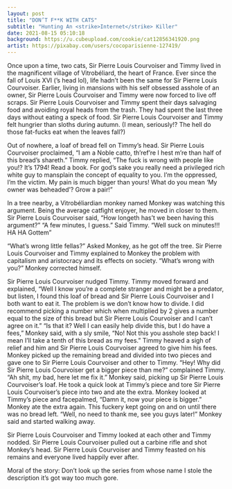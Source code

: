 ```yaml
---
layout: post
title: "DON’T F**K WITH CATS"
subtitle: "Hunting An <strike>Internet</strike> Killer"
date: 2021-08-15 05:10:18
background: https://u.cubeupload.com/cookie/cat12856341920.png
artist: https://pixabay.com/users/cocoparisienne-127419/
---
```


Once upon a time, two cats, Sir Pierre Louis Courvoiser and Timmy lived in the magnificent village of Vitrobéliard, the heart of France. Ever since the fall of Louis XVI (’s head lol), life hadn’t been the same for Sir Pierre Louis Courvoiser. Earlier, living in mansions with his self obsessed asshole of an owner, Sir Pierre Louis Courvoiser and Timmy were now forced to live off scraps. 
Sir Pierre Louis Courvoiser and Timmy spent their days salvaging food and avoiding royal heads from the trash. They had spent the last three days without eating a speck of food. Sir Pierre Louis Courvoiser and Timmy felt hungrier than sloths during autumn. (I mean, seriously!? The hell do those fat-fucks eat when the leaves fall?)

Out of nowhere, a loaf of bread fell on Timmy’s head. Sir Pierre Louis Courvoiser proclaimed, “I am a Noble catto, th’ref’re I hest m’re than half of this bread’s shareth.”
Timmy replied, “The fuck is wrong with people like you!? It’s 1794! Read a book. For god’s sake you really need a privileged rich white guy to mansplain the concept of equality to you. I’m the oppressed, I’m the victim. My pain is much bigger than yours! What do you mean ‘My owner was beheaded’? Grow a pair!”

In a tree nearby, a Vitrobéliardian monkey named Monkey was watching this argument.
Being the average catfight enjoyer, he moved in closer to them.
Sir Pierre Louis Courvoiser said, “How longeth has’t we been having this argument?”
“A few minutes, I guess.” Said Timmy.
“Well suck on minutes!!! HA HA Gottem”

“What’s wrong little fellas?” Asked Monkey, as he got off the tree.
Sir Pierre Louis Courvoiser and Timmy explained to Monkey the problem with capitalism and aristocracy and its effects on society.
“What’s wrong with you?” Monkey corrected himself.

Sir Pierre Louis Courvoiser nudged Timmy. Timmy moved forward and explained, 
“Well I know you’re a complete stranger and might be a predator, but listen, I found this loaf of bread and Sir Pierre Louis Courvoiser and I both want to eat it. The problem is we don’t know how to divide. I did recommend picking a number which when multiplied by 2 gives a number equal to the size of this bread but Sir Pierre Louis Courvoiser and I can’t agree on it.”
“Is that it? Well I can easily help divide this, but I do have a fees,” Monkey said, with a sly smile, “No! Not this you asshole step back! I mean I’ll take a tenth of this bread as my fees.”
Timmy heaved a sigh of relief and him and Sir Pierre Louis Courvoiser agreed to give him his fees. 
Monkey picked up the remaining bread and divided into two pieces and gave one to Sir Pierre Louis Courvoiser and other to Timmy.
“Hey! Why did Sir Pierre Louis Courvoiser get a bigger piece than me?” complained Timmy. 
“Ah shit, my bad, here let me fix it.” Monkey said, picking up Sir Pierre Louis Courvoiser’s loaf. He took a quick look at Timmy’s piece and tore Sir Pierre Louis Courvoiser’s piece into two and ate the extra. 
Monkey looked at Timmy’s piece and facepalmed, “Damn it, now your piece is bigger.” Monkey ate the extra again.
This fuckery kept going on and on until there was no bread left.
“Well, no need to thank me, see you guys later!” Monkey said and started walking away.

Sir Pierre Louis Courvoiser and Timmy looked at each other and Timmy nodded. Sir Pierre Louis Courvoiser pulled out a carbine rifle and shot Monkey’s head. Sir Pierre Louis Courvoiser and Timmy feasted on his remains and everyone lived happily ever after.



Moral of the story: Don’t look up the series from whose name I stole the description it’s got way too much gore.
